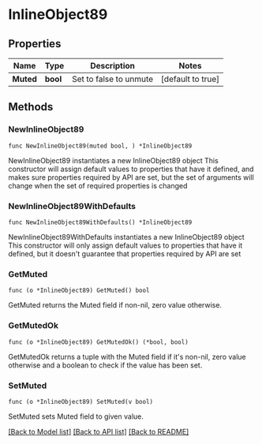 # InlineObject89

## Properties

Name | Type | Description | Notes
------------ | ------------- | ------------- | -------------
**Muted** | **bool** | Set to false to unmute | [default to true]

## Methods

### NewInlineObject89

`func NewInlineObject89(muted bool, ) *InlineObject89`

NewInlineObject89 instantiates a new InlineObject89 object
This constructor will assign default values to properties that have it defined,
and makes sure properties required by API are set, but the set of arguments
will change when the set of required properties is changed

### NewInlineObject89WithDefaults

`func NewInlineObject89WithDefaults() *InlineObject89`

NewInlineObject89WithDefaults instantiates a new InlineObject89 object
This constructor will only assign default values to properties that have it defined,
but it doesn't guarantee that properties required by API are set

### GetMuted

`func (o *InlineObject89) GetMuted() bool`

GetMuted returns the Muted field if non-nil, zero value otherwise.

### GetMutedOk

`func (o *InlineObject89) GetMutedOk() (*bool, bool)`

GetMutedOk returns a tuple with the Muted field if it's non-nil, zero value otherwise
and a boolean to check if the value has been set.

### SetMuted

`func (o *InlineObject89) SetMuted(v bool)`

SetMuted sets Muted field to given value.



[[Back to Model list]](../README.md#documentation-for-models) [[Back to API list]](../README.md#documentation-for-api-endpoints) [[Back to README]](../README.md)


